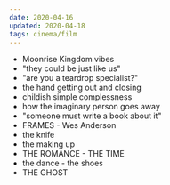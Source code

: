 ```yaml
---
date: 2020-04-16
updated: 2020-04-18
tags: cinema/film
---
```

- Moonrise Kingdom vibes
- "they could be just like us"
- "are you a teardrop specialist?"
- the hand getting out and closing
- childish simple complessness
- how the imaginary person goes away
- "someone must write a book about it"
- FRAMES - Wes Anderson
- the knife
- the making up
- THE ROMANCE - THE TIME
- the dance - the shoes
- THE GHOST

